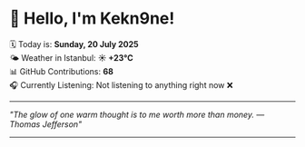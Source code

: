# 👋 Hello, I'm Kekn9ne!

🗓️ Today is: **Sunday, 20 July 2025**  
🌤️ Weather in Istanbul: **☀️   +23°C**  
📊 GitHub Contributions: **68**  
🎧 Currently Listening: Not listening to anything right now ❌

---

_"The glow of one warm thought is to me worth more than money. — *Thomas Jefferson*"_

---
